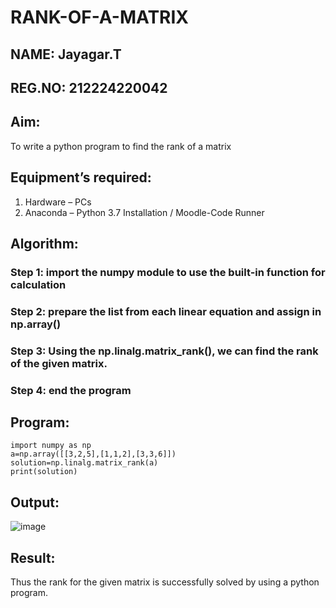 # RANK-OF-A-MATRIX
## NAME: Jayagar.T
## REG.NO: 212224220042
## Aim:
To write a python program to find the rank of a matrix
## Equipment’s required:
1. 	Hardware – PCs
2. 	Anaconda – Python 3.7 Installation / Moodle-Code Runner
## Algorithm:
### Step 1: import the numpy module to use the built-in function for calculation
### Step 2: prepare the list from each linear equation and assign in np.array()
### Step 3: Using the np.linalg.matrix_rank(), we can find the rank of the given matrix.
### Step 4: end the program
## Program:
```
import numpy as np
a=np.array([[3,2,5],[1,1,2],[3,3,6]])
solution=np.linalg.matrix_rank(a)
print(solution)
```
## Output:
![image](https://github.com/user-attachments/assets/0dfc4ea6-1aae-41ac-a6fc-a7514f61e58b)

## Result:
Thus the rank for the given matrix is successfully solved by  using a python program.

